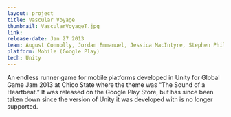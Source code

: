 ```yaml
---
layout: project
title: Vascular Voyage
thumbnail: VascularVoyageT.jpg
link:
release-date: Jan 27 2013
team: August Connolly, Jordan Emmanuel, Jessica MacIntyre, Stephen Phillips
platform: Mobile (Google Play)
tech: Unity
---
```


An endless runner game for mobile platforms developed in Unity for Global Game Jam 2013 at Chico State where the theme was “The Sound of a Heartbeat.” It was released on the Google Play Store, but has since been taken down since the version of Unity it was developed with is no longer supported.